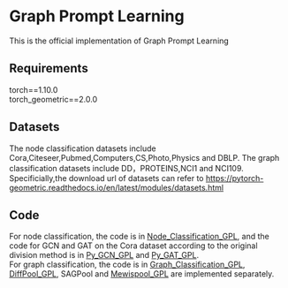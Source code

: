 # Graph Prompt Learning
This is the official implementation of Graph Prompt Learning
## Requirements
torch==1.10.0  
torch_geometric==2.0.0
## Datasets
The node classification datasets include Cora,Citeseer,Pubmed,Computers,CS,Photo,Physics and DBLP.
The graph classification datasets include DD，PROTEINS,NCI1 and NCI109.
Specificially,the download url of datasets can refer to https://pytorch-geometric.readthedocs.io/en/latest/modules/datasets.html
## Code
For node classification, the code is in [Node_Classification_GPL](https://github.com/PreckLi/graph_prompt_learning/tree/main/Node_Classification_GPL), and the code for GCN and GAT on the Cora dataset according to the original division method is in [Py_GCN_GPL](https://github.com/PreckLi/graph_prompt_learning/tree/main/Py_GCN_GPL/pygcn) and [Py_GAT_GPL](https://github.com/PreckLi/graph_prompt_learning/tree/main/Py_GAT_GPL).  
For graph classification, the code is in [Graph_Classification_GPL](https://github.com/PreckLi/graph_prompt_learning/tree/main/Graph_Classification_GPL), [DiffPool_GPL](https://github.com/PreckLi/graph_prompt_learning/tree/main/Diffpool_GPL), SAGPool and [Mewispool_GPL](https://github.com/PreckLi/graph_prompt_learning/tree/main/Mewispool_GPL/graph_classification) are implemented separately.
